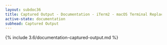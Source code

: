 ```yaml
---
layout: subdoc36
title: Captured Output - Documentation - iTerm2 - macOS Terminal Replacement
active-state: documentation
subhead: Captured Output
---
```

{% include 3.6/documentation-captured-output.md %}

